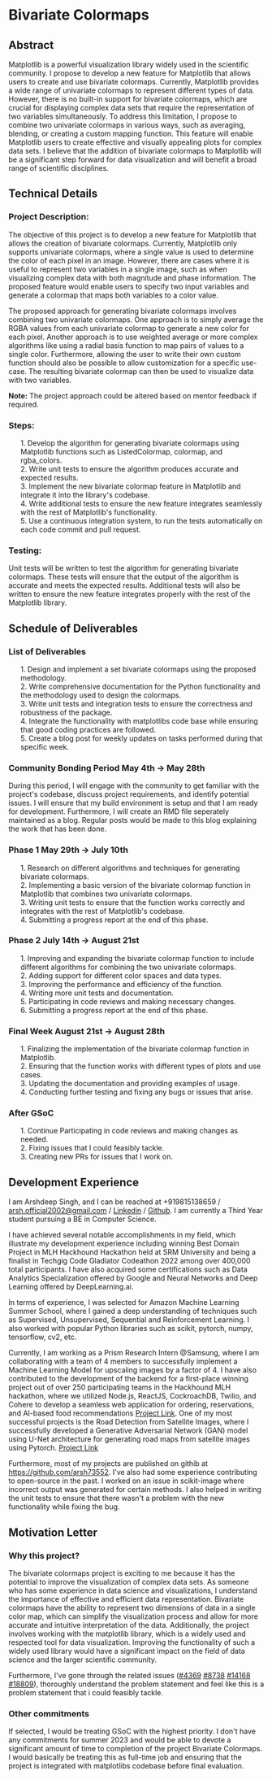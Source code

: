 # Bivariate Colormaps

## Abstract

Matplotlib is a powerful visualization library widely used in the scientific community. I propose to develop a new feature for Matplotlib that allows users to create and use bivariate colormaps. Currently, Matplotlib provides a wide range of univariate colormaps to represent different types of data. However, there is no built-in support for bivariate colormaps, which are crucial for displaying complex data sets that require the representation of two variables simultaneously. To address this limitation, I propose to combine two univariate colormaps in various ways, such as averaging, blending, or creating a custom mapping function. This feature will enable Matplotlib users to create effective and visually appealing plots for complex data sets. I believe that the addition of bivariate colormaps to Matplotlib will be a significant step forward for data visualization and will benefit a broad range of scientific disciplines.

## Technical Details

### **Project Description**:

The objective of this project is to develop a new feature for Matplotlib that allows the creation of bivariate colormaps. Currently, Matplotlib only supports univariate colormaps, where a single value is used to determine the color of each pixel in an image. However, there are cases where it is useful to represent two variables in a single image, such as when visualizing complex data with both magnitude and phase information. The proposed feature would enable users to specify two input variables and generate a colormap that maps both variables to a color value.

The proposed approach for generating bivariate colormaps involves combining two univariate colormaps. One approach is to simply average the RGBA values from each univariate colormap to generate a new color for each pixel. Another approach is to use weighted average or more complex algorithms like using a radial basis function to map pairs of values to a single color. Furthermore, allowing the user to write their own custom function should also be possible to allow customization for a specific use-case. The resulting bivariate colormap can then be used to visualize data with two variables.

**Note:** The project approach could be altered based on mentor feedback if required.

### **Steps**:

<ul> 
1. Develop the algorithm for generating bivariate colormaps using Matplotlib functions such as ListedColormap, colormap, and rgba_colors.<br>
2. Write unit tests to ensure the algorithm produces accurate and expected results.<br>
3. Implement the new bivariate colormap feature in Matplotlib and integrate it into the library's codebase.<br>
4. Write additional tests to ensure the new feature integrates seamlessly with the rest of Matplotlib's functionality.<br>
5. Use a continuous integration system, to run the tests automatically on each code commit and pull request.<br>
</ul>

### **Testing**:

Unit tests will be written to test the algorithm for generating bivariate colormaps. These tests will ensure that the output of the algorithm is accurate and meets the expected results. Additional tests will also be written to ensure the new feature integrates properly with the rest of the Matplotlib library.

## Schedule of Deliverables

### **List of Deliverables**

<ul>
    1. Design and implement a set bivariate colormaps using the proposed methodology. <br>
    2. Write comprehensive documentation for the Python functionality and the methodology used to design the colormaps. <br>
    3. Write unit tests and integration tests to ensure the correctness and robustness of the package. <br>
    4. Integrate the functionality with matplotlibs code base while ensuring that good coding practices are followed. <br>
    5. Create a blog post for weekly updates on tasks performed during that specific week. <br>
</ul>

### **Community Bonding Period May 4th -> May 28th**

During this period, I will engage with the community to get familiar with the project's codebase, discuss project requirements, and identify potential issues. I will ensure that my build environment is setup and that I am ready for development. Furthermore, I will create an RMD file seperately maintained as a blog. Regular posts would be made to this blog explaining the work that has been done.

### **Phase 1 May 29th -> July 10th**

<ul>
    1. Research on different algorithms and techniques for generating bivariate colormaps. <br>
    2. Implementing a basic version of the bivariate colormap function in Matplotlib that combines two univariate colormaps.<br>
    3. Writing unit tests to ensure that the function works correctly and integrates with the rest of Matplotlib's codebase.<br>
    4. Submitting a progress report at the end of this phase.<br>
</ul>

### **Phase 2 July 14th -> August 21st**

<ul>
    1. Improving and expanding the bivariate colormap function to include different algorithms for combining the two univariate colormaps.<br>
    2. Adding support for different color spaces and data types.<br>
    3. Improving the performance and efficiency of the function.<br>
    4. Writing more unit tests and documentation.<br>
    5. Participating in code reviews and making necessary changes.<br>
    6. Submitting a progress report at the end of this phase.<br>
</ul>

### **Final Week August 21st -> August 28th**
<ul>
    1. Finalizing the implementation of the bivariate colormap function in Matplotlib.<br>
    2. Ensuring that the function works with different types of plots and use cases.<br>
    3. Updating the documentation and providing examples of usage.<br>
    4. Conducting further testing and fixing any bugs or issues that arise.<br>
</ul>

### **After GSoC**
<ul>
    1. Continue Participating in code reviews and making changes as needed. <br>
    2. Fixing issues that I could feasibly tackle. <br>
    3. Creating new PRs for issues that I work on.
</ul>

## Development Experience

I am Arshdeep Singh, and I can be reached at +919815138659 / arsh.official2002@gmail.com / <a href = "https://www.linkedin.com/in/arshdeep-singh-3b7202229/">Linkedin</a> / <a href = "https://github.com/arsh73552">Github</a>. I am currently a Third Year student pursuing a BE in Computer Science.

I have achieved several notable accomplishments in my field, which illustrate my development experience including winning Best Domain Project in MLH Hackhound Hackathon held at SRM University and being a finalist in Techgig Code Gladiator Codeathon 2022 among over 400,000 total participants. I have also acquired some certifications such as Data Analytics Specialization offered by Google and Neural Networks and Deep Learning offered by DeepLearning.ai.

In terms of experience, I was selected for Amazon Machine Learning Summer School, where I gained a deep understanding of techniques such as Supervised, Unsupervised, Sequential and Reinforcement Learning. I also worked with popular Python libraries such as scikit, pytorch, numpy, tensorflow, cv2, etc.

Currently, I am working as a Prism Research Intern @Samsung, where I am collaborating with a team of 4 members to successfully implement a Machine Learning Model for upscaling images by a factor of 4. I have also contributed to the development of the backend for a first-place winning project out of over 250 participating teams in the Hackhound MLH hackathon, where we utilized Node.js, ReactJS, CockroachDB, Twilio, and Cohere to develop a seamless web application for ordering, reservations, and AI-based food recommendations <a href = "https://github.com/arsh73552/unstarve">Project Link</a>. 
One of my most successful projects is the Road Detection from Satellite Images, where I successfully developed a Generative Adversarial Network (GAN) model using U-Net architecture for generating road maps from satellite images using Pytorch. <a href = "https://github.com/arsh73552/MapGeneration">Project Link</a>

Furthermore, most of my projects are published on githib at https://github.com/arsh73552. I've also had some experience contributing to open-source in the past. I worked on an issue in scikit-image where incorrect output was generated for certain methods. I also helped in writing the unit tests to ensure that there wasn't a problem with the new functionality while fixing the bug.

## Motivation Letter

### Why this project?

The bivariate colormaps project is exciting to me because it has the potential to improve the visualization of complex data sets. As someone who has some experience in data science and visualizations, I understand the importance of effective and efficient data representation. Bivariate colormaps have the ability to represent two dimensions of data in a single color map, which can simplify the visualization process and allow for more accurate and intuitive interpretation of the data. Additionally, the project involves working with the matplotlib library, which is a widely used and respected tool for data visualization. Improving the functionality of such a widely used library would have a significant impact on the field of data science and the larger scientific community.

Furthermore, I've gone through the related issues (<a href = "https://github.com/matplotlib/matplotlib/issues/4369">#4369</a> <a href = "https://github.com/matplotlib/matplotlib/issues/8738">#8738</a> <a href = "https://github.com/matplotlib/matplotlib/issues/14168">#14168</a> <a href = "https://github.com/matplotlib/matplotlib/issues/18809">#18809</a>), thoroughly understand the problem statement and feel like this is a problem statement that i could feasibly tackle.

### Other commitments

If selected, I would be treating GSoC with the highest priority. I don't have any commitments for summer 2023 and would be able to devote a significant amount of time to completion of the project Bivariate Colormaps. I would basically be treating this as full-time job and ensuring that the project is integrated with matplotlibs codebase before final evaluation.
